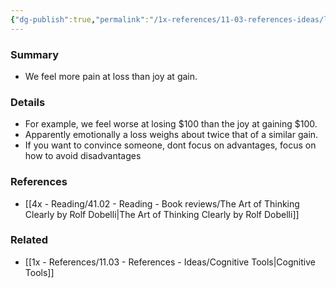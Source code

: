 ```yaml
---
{"dg-publish":true,"permalink":"/1x-references/11-03-references-ideas/loss-aversion/","dgHomeLink":true,"dgPassFrontmatter":false,"dgShowBacklinks":true,"dgShowLocalGraph":false,"dgShowInlineTitle":true}
---
```



### Summary
- We feel more pain at loss than joy at gain. 

### Details
- For example, we feel worse at losing $100 than the joy at gaining $100.
- Apparently emotionally a loss weighs about twice that of a similar gain.
- If you want to convince someone, dont focus on advantages, focus on how to avoid disadvantages

### References
- [[4x - Reading/41.02 - Reading - Book reviews/The Art of Thinking Clearly by Rolf Dobelli|The Art of Thinking Clearly by Rolf Dobelli]]

### Related
- [[1x - References/11.03 - References - Ideas/Cognitive Tools|Cognitive Tools]]
